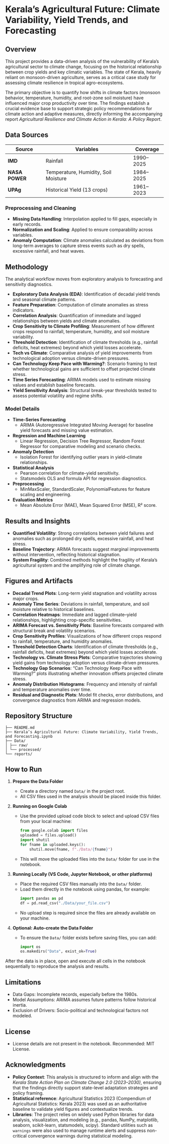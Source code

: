 # Kerala’s Agricultural Future: Climate Variability, Yield Trends, and Forecasting

## Overview
This project provides a data-driven analysis of the vulnerability of Kerala’s agricultural sector to climate change, focusing on the historical relationship between crop yields and key climatic variables. The state of Kerala, heavily reliant on monsoon-driven agriculture, serves as a critical case study for assessing climate resilience in tropical agro-ecosystems.

The primary objective is to quantify how shifts in climate factors (monsoon behavior, temperature, humidity, and root-zone soil moisture) have influenced major crop productivity over time. The findings establish a crucial evidence base to support strategic policy recommendations for climate action and adaptive measures, directly informing the accompanying report *Agricultural Resilience and Climate Action in Kerala: A Policy Report*.

## Data Sources

| Source | Variables | Coverage |
|--------|-----------|----------|
| **IMD** | Rainfall | 1990–2025 |
| **NASA POWER** | Temperature, Humidity, Soil Moisture | 1984–2025 |
| **UPAg** | Historical Yield (13 crops) | 1961–2023 |

### Preprocessing and Cleaning
- **Missing Data Handling**: Interpolation applied to fill gaps, especially in early records.  
- **Normalization and Scaling**: Applied to ensure comparability across variables.  
- **Anomaly Computation**: Climate anomalies calculated as deviations from long-term averages to capture stress events such as dry spells, excessive rainfall, and heat waves.  

## Methodology
The analytical workflow moves from exploratory analysis to forecasting and sensitivity diagnostics.

- **Exploratory Data Analysis (EDA)**: Identification of decadal yield trends and seasonal climate patterns.  
- **Feature Preparation**: Computation of climate anomalies as stress indicators.  
- **Correlation Analysis**: Quantification of immediate and lagged relationships between yields and climate anomalies.  
- **Crop Sensitivity to Climate Profiling**: Measurement of how different crops respond to rainfall, temperature, humidity, and soil moisture variability.  
- **Threshold Detection**: Identification of climate thresholds (e.g., rainfall deficits, heat extremes) beyond which yield losses accelerate.  
- **Tech vs Climate**: Comparative analysis of yield improvements from technological adoption versus climate-driven pressures.  
- **Can Technology Keep Pace with Warming?**: Scenario framing to test whether technological gains are sufficient to offset projected climate stress.  
- **Time Series Forecasting**: ARIMA models used to estimate missing values and establish baseline forecasts.  
- **Yield Sensitivity Analysis**: Structural break-year thresholds tested to assess potential volatility and regime shifts.  

### Model Details
- **Time-Series Forecasting**
  - ARIMA (Autoregressive Integrated Moving Average) for baseline yield forecasts and missing value estimation.
- **Regression and Machine Learning**
  - Linear Regression, Decision Tree Regressor, Random Forest Regressor for comparative modeling and scenario checks.
- **Anomaly Detection**
  - Isolation Forest for identifying outlier years in yield–climate relationships.
- **Statistical Analysis**
  - Pearson correlation for climate–yield sensitivity.
  - Statsmodels OLS and formula API for regression diagnostics.
- **Preprocessing**
  - MinMaxScaler, StandardScaler, PolynomialFeatures for feature scaling and engineering.
- **Evaluation Metrics**
  - Mean Absolute Error (MAE), Mean Squared Error (MSE), R² score.

## Results and Insights
- **Quantified Volatility**: Strong correlations between yield failures and anomalies such as prolonged dry spells, excessive rainfall, and heat stress.  
- **Baseline Trajectory**: ARIMA forecasts suggest marginal improvements without intervention, reflecting historical stagnation.  
- **System Fragility**: Combined methods highlight the fragility of Kerala’s agricultural system and the amplifying role of climate change.  

## Figures and Artifacts
- **Decadal Trend Plots**: Long-term yield stagnation and volatility across major crops.  
- **Anomaly Time Series**: Deviations in rainfall, temperature, and soil moisture relative to historical baselines.  
- **Correlation Heatmaps**: Immediate and lagged climate–yield relationships, highlighting crop-specific sensitivities.  
- **ARIMA Forecast vs. Sensitivity Plots**: Baseline forecasts compared with structural break and volatility scenarios.  
- **Crop Sensitivity Profiles**: Visualizations of how different crops respond to rainfall, temperature, and humidity anomalies.  
- **Threshold Detection Charts**: Identification of climate thresholds (e.g., rainfall deficits, heat extremes) beyond which yield losses accelerate.  
- **Technology vs. Climate Stress Plots**: Comparative trajectories showing yield gains from technology adoption versus climate-driven pressures.  
- **Technology Gap Scenarios**: “Can Technology Keep Pace with Warming?” plots illustrating whether innovation offsets projected climate stress.  
- **Anomaly Distribution Histograms**: Frequency and intensity of rainfall and temperature anomalies over time.  
- **Residual and Diagnostic Plots**: Model fit checks, error distributions, and convergence diagnostics from ARIMA and regression models.  


## Repository Structure
```
├── README.md 
├── Kerala’s Agricultural Future: Climate Variability, Yield Trends, and Forecasting.ipynb 
├── Data/ 
│ ├── raw/ 
│ └── processed/
└── reports/ 
```

## How to Run

1. **Prepare the Data Folder**  
   - Create a directory named `Data/` in the project root.  
   - All CSV files used in the analysis should be placed inside this folder.

2. **Running on Google Colab**  
   - Use the provided upload code block to select and upload CSV files from your local machine:  
     ```python
     from google.colab import files
     uploaded = files.upload()
     import shutil
     for fname in uploaded.keys():
         shutil.move(fname, f"./Data/{fname}")
     ```  
   - This will move the uploaded files into the `Data/` folder for use in the notebook.

3. **Running Locally (VS Code, Jupyter Notebook, or other platforms)**  
   - Place the required CSV files manually into the `Data/` folder.  
   - Load them directly in the notebook using pandas, for example:  
     ```python
     import pandas as pd
     df = pd.read_csv("./Data/your_file.csv")
     ```  
   - No upload step is required since the files are already available on your machine.

4. **Optional: Auto-create the Data Folder**  
   - To ensure the `Data/` folder exists before saving files, you can add:  
     ```python
     import os
     os.makedirs("Data", exist_ok=True)
     ```

After the data is in place, open and execute all cells in the notebook sequentially to reproduce the analysis and results.

## Limitations
 - Data Gaps: Incomplete records, especially before the 1980s.
 - Model Assumptions: ARIMA assumes future patterns follow historical inertia.
 - Exclusion of Drivers: Socio-political and technological factors not modeled.

## License
- License details are not present in the notebook. Recommended: MIT License.

## Acknowledgments
- **Policy Context**: This analysis is structured to inform and align with the *Kerala State Action Plan on Climate Change 2.0 (2023–2030)*, ensuring that the findings directly support state-level adaptation strategies and policy framing.
- **Statistical reference**: Agricultural Statistics 2023 (Compendium of Agricultural Statistics: Kerala 2023) was used as an authoritative baseline to validate yield figures and contextualize trends.
- **Libraries**: The project relies on widely used Python libraries for data analysis, visualization, and modeling (e.g., pandas, NumPy, matplotlib, seaborn, scikit-learn, statsmodels, scipy). Standard utilities such as `warnings` were also used to manage runtime alerts and suppress non-critical convergence warnings during statistical modeling.
